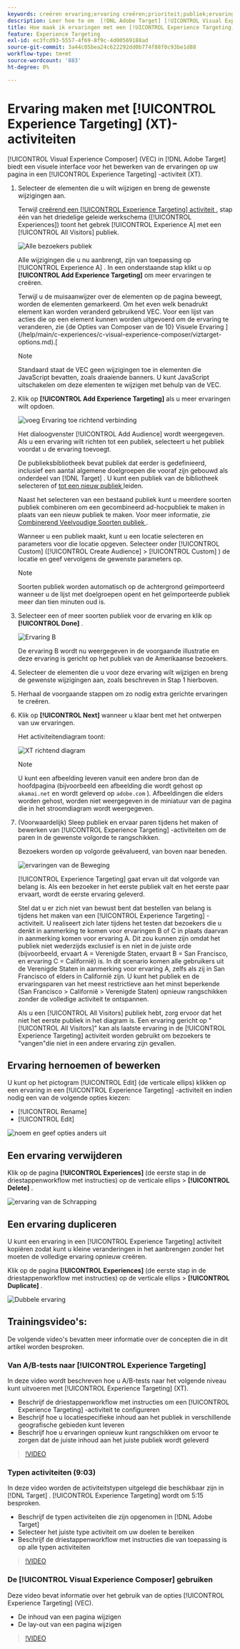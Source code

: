 ```yaml
---
keywords: creëren ervaring;ervaring creëren;prioriteit;publiek;ervaring;visuele ervaringscomposer
description: Leer hoe te om  [!DNL Adobe Target] [!UICONTROL Visual Experience Composer] (VEC) te gebruiken om ervaringen op uw pagina in een [!UICONTROL Experience Targeting] (XT) activiteit tot stand te brengen en uit te geven.
title: Hoe maak ik ervaringen met een [!UICONTROL Experience Targeting] -activiteit?
feature: Experience Targeting
exl-id: ec3fcd93-5557-4f69-8f9c-4d00569188ad
source-git-commit: 3a44c05bea24c622292dd0b774f88f0c93be1d88
workflow-type: tm+mt
source-wordcount: '883'
ht-degree: 0%

---
```


# Ervaring maken met [!UICONTROL Experience Targeting] (XT)-activiteiten

[!UICONTROL Visual Experience Composer] (VEC) in [!DNL Adobe Target] biedt een visuele interface voor het bewerken van de ervaringen op uw pagina in een [!UICONTROL Experience Targeting] -activiteit (XT).

1. Selecteer de elementen die u wilt wijzigen en breng de gewenste wijzigingen aan.

   Terwijl [ creërend een [!UICONTROL Experience Targeting] activiteit ](/help/main/c-activities/t-experience-target/t-xt-create/xt-create.md), stap één van het driedelige geleide werkschema ([!UICONTROL Experiences]) toont het gebrek [!UICONTROL Experience A] met een [!UICONTROL All Visitors] publiek.

   ![ Alle bezoekers publiek ](/help/main/c-activities/t-experience-target/t-xt-create/assets/all-visitors.png)

   Alle wijzigingen die u nu aanbrengt, zijn van toepassing op [!UICONTROL Experience A] . In een onderstaande stap klikt u op **[!UICONTROL Add Experience Targeting]** om meer ervaringen te creëren.

   Terwijl u de muisaanwijzer over de elementen op de pagina beweegt, worden de elementen gemarkeerd. Om het even welk benadrukt element kan worden veranderd gebruikend VEC. Voor een lijst van acties die op een element kunnen worden uitgevoerd om de ervaring te veranderen, zie {de Opties van Composer van de 10} Visuele Ervaring ](/help/main/c-experiences/c-visual-experience-composer/viztarget-options.md).[

   >[!NOTE]
   >
   >Standaard staat de VEC geen wijzigingen toe in elementen die JavaScript bevatten, zoals draaiende banners. U kunt JavaScript uitschakelen om deze elementen te wijzigen met behulp van de VEC.

1. Klik op **[!UICONTROL Add Experience Targeting]** als u meer ervaringen wilt opdoen.

   ![ voeg Ervaring toe richtend verbinding ](/help/main/c-activities/t-experience-target/t-xt-create/assets/add-experience-targeting.png)

   Het dialoogvenster [!UICONTROL Add Audience] wordt weergegeven. Als u een ervaring wilt richten tot een publiek, selecteert u het publiek voordat u de ervaring toevoegt.

   De publieksbibliotheek bevat publiek dat eerder is gedefinieerd, inclusief een aantal algemene doelgroepen die vooraf zijn gebouwd als onderdeel van [!DNL Target] . U kunt een publiek van de bibliotheek selecteren of [ tot een nieuw publiek ](/help/main/c-target/c-audiences/audiences.md#concept_65BE870D290E412D8BBF557EEA67C271) leiden.

   Naast het selecteren van een bestaand publiek kunt u meerdere soorten publiek combineren om een gecombineerd ad-hocpubliek te maken in plaats van een nieuw publiek te maken. Voor meer informatie, zie [ Combinerend Veelvoudige Soorten publiek ](/help/main/c-target/combining-multiple-audiences.md#concept_A7386F1EA4394BD2AB72399C225981E5).

   Wanneer u een publiek maakt, kunt u een locatie selecteren en parameters voor die locatie opgeven. Selecteer onder [!UICONTROL Custom] ([!UICONTROL Create Audience] > [!UICONTROL Custom] ) de locatie en geef vervolgens de gewenste parameters op.

   >[!NOTE]
   >
   >Soorten publiek worden automatisch op de achtergrond geïmporteerd wanneer u de lijst met doelgroepen opent en het geïmporteerde publiek meer dan tien minuten oud is.

1. Selecteer een of meer soorten publiek voor de ervaring en klik op **[!UICONTROL Done]** .

   ![ Ervaring B ](/help/main/c-activities/t-experience-target/t-xt-create/assets/experience-b.png)

   De ervaring B wordt nu weergegeven in de voorgaande illustratie en deze ervaring is gericht op het publiek van de Amerikaanse bezoekers.

1. Selecteer de elementen die u voor deze ervaring wilt wijzigen en breng de gewenste wijzigingen aan, zoals beschreven in Stap 1 hierboven.

1. Herhaal de voorgaande stappen om zo nodig extra gerichte ervaringen te creëren.

1. Klik op **[!UICONTROL Next]** wanneer u klaar bent met het ontwerpen van uw ervaringen.

   Het activiteitendiagram toont:

   ![ XT richtend diagram ](/help/main/c-activities/t-experience-target/t-xt-create/assets/xt_diagram-new.png)

   >[!NOTE]
   >
   >U kunt een afbeelding leveren vanuit een andere bron dan de hoofdpagina (bijvoorbeeld een afbeelding die wordt gehost op `akamai.net` en wordt geleverd op `adobe.com` ). Afbeeldingen die elders worden gehost, worden niet weergegeven in de miniatuur van de pagina die in het stroomdiagram wordt weergegeven.

1. (Voorwaardelijk) Sleep publiek en ervaar paren tijdens het maken of bewerken van [!UICONTROL Experience Targeting] -activiteiten om de paren in de gewenste volgorde te rangschikken.

   Bezoekers worden op volgorde geëvalueerd, van boven naar beneden.

   ![ ervaringen van de Beweging ](/help/main/c-activities/t-experience-target/t-xt-create/assets/move_experiences-new.png)

   [!UICONTROL Experience Targeting] gaat ervan uit dat volgorde van belang is. Als een bezoeker in het eerste publiek valt en het eerste paar ervaart, wordt de eerste ervaring geleverd.

   Stel dat u er zich niet van bewust bent dat bestellen van belang is tijdens het maken van een [!UICONTROL Experience Targeting] -activiteit. U realiseert zich later tijdens het testen dat bezoekers die u denkt in aanmerking te komen voor ervaringen B of C in plaats daarvan in aanmerking komen voor ervaring A. Dit zou kunnen zijn omdat het publiek niet wederzijds exclusief is en niet in de juiste orde (bijvoorbeeld, ervaart A = Verenigde Staten, ervaart B = San Francisco, en ervaring C = Californië) is. In dit scenario komen alle gebruikers uit de Verenigde Staten in aanmerking voor ervaring A, zelfs als zij in San Francisco of elders in Californië zijn. U kunt het publiek en de ervaringsparen van het meest restrictieve aan het minst beperkende (San Francisco > Californië > Verenigde Staten) opnieuw rangschikken zonder de volledige activiteit te ontspannen.

   Als u een [!UICONTROL All Visitors] publiek hebt, zorg ervoor dat het niet het eerste publiek in het diagram is. Een ervaring gericht op &quot;[!UICONTROL All Visitors]&quot; kan als laatste ervaring in de [!UICONTROL Experience Targeting] activiteit worden gebruikt om bezoekers te &quot;vangen&quot;die niet in een andere ervaring zijn gevallen.

## Ervaring hernoemen of bewerken

U kunt op het pictogram [!UICONTROL Edit] (de verticale ellips) klikken op een ervaring in een [!UICONTROL Experience Targeting] -activiteit en indien nodig een van de volgende opties kiezen:

* [!UICONTROL Rename]
* [!UICONTROL Edit]

![ noem en geef opties ](/help/main/c-activities/t-experience-target/t-xt-create/assets/experience_edit-new.png) anders uit

## Een ervaring verwijderen

Klik op de pagina **[!UICONTROL Experiences]** (de eerste stap in de driestappenworkflow met instructies) op de verticale ellips > **[!UICONTROL Delete]** .

![ ervaring van de Schrapping ](/help/main/c-activities/t-experience-target/t-xt-create/assets/delete-experience.png)

## Een ervaring dupliceren

U kunt een ervaring in een [!UICONTROL Experience Targeting] activiteit kopiëren zodat kunt u kleine veranderingen in het aanbrengen zonder het moeten de volledige ervaring opnieuw creëren.

Klik op de pagina **[!UICONTROL Experiences]** (de eerste stap in de driestappenworkflow met instructies) op de verticale ellips > **[!UICONTROL Duplicate]** .

![ Dubbele ervaring ](/help/main/c-activities/t-experience-target/t-xt-create/assets/duplicate_experience-new.png)

## Trainingsvideo&#39;s:

De volgende video&#39;s bevatten meer informatie over de concepten die in dit artikel worden besproken.

### Van A/B-tests naar [!UICONTROL Experience Targeting]

In deze video wordt beschreven hoe u A/B-tests naar het volgende niveau kunt uitvoeren met [!UICONTROL Experience Targeting] (XT).

* Beschrijf de driestappenworkflow met instructies om een [!UICONTROL Experience Targeting] -activiteit te configureren
* Beschrijf hoe u locatiespecifieke inhoud aan het publiek in verschillende geografische gebieden kunt leveren
* Beschrijf hoe u ervaringen opnieuw kunt rangschikken om ervoor te zorgen dat de juiste inhoud aan het juiste publiek wordt geleverd

>[!VIDEO](https://video.tv.adobe.com/v/22418/)

### Typen activiteiten (9:03)

In deze video worden de activiteitstypen uitgelegd die beschikbaar zijn in [!DNL Target] . [!UICONTROL Experience Targeting] wordt om 5:15 besproken.

* Beschrijf de typen activiteiten die zijn opgenomen in [!DNL Adobe Target]
* Selecteer het juiste type activiteit om uw doelen te bereiken
* Beschrijf de driestappenworkflow met instructies die van toepassing is op alle typen activiteiten

>[!VIDEO](https://video.tv.adobe.com/v/17386)

### De [!UICONTROL Visual Experience Composer] gebruiken

Deze video bevat informatie over het gebruik van de opties [!UICONTROL Experience Targeting] (VEC).

* De inhoud van een pagina wijzigen
* De lay-out van een pagina wijzigen

>[!VIDEO](https://video.tv.adobe.com/v/17399)
